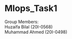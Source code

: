 # Mlops_Task1

Group Members:                                                                                            
Huzaifa Bilal (20I-0568)                                                                                                  
Muhammad Ahmed (20I-0498)
